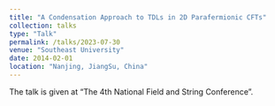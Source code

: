 ```yaml
---
title: "A Condensation Approach to TDLs in 2D Parafermionic CFTs"
collection: talks
type: "Talk"
permalink: /talks/2023-07-30
venue: "Southeast University"
date: 2014-02-01
location: "Nanjing, JiangSu, China"
---
```


The talk is given at “The 4th National Field and String Conference”.



